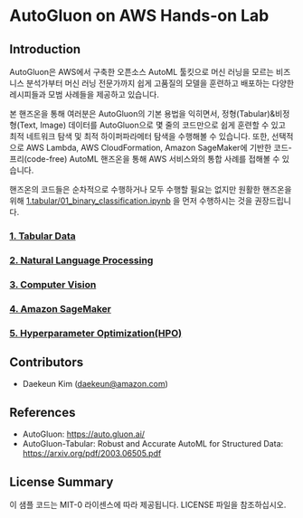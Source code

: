 # AutoGluon on AWS Hands-on Lab

## Introduction
    
AutoGluon은 AWS에서 구축한 오픈소스 AutoML 툴킷으로 머신 러닝을 모르는 비즈니스 분석가부터 머신 러닝 전문가까지 쉽게 고품질의 모델을 훈련하고 배포하는 다양한 레시피들과 모범 사례들을 제공하고 있습니다. 

본 핸즈온을 통해 여러분은 AutoGluon의 기본 용법을 익히면서, 정형(Tabular)&비정형(Text, Image) 데이터를 AutoGluon으로 몇 줄의 코드만으로 쉽게 훈련할 수 있고 최적 네트워크 탐색 및 최적 하이퍼파라메터 탐색을 수행해볼 수 있습니다.
또한, 선택적으로 AWS Lambda, AWS CloudFormation, Amazon SageMaker에 기반한 코드-프리(code-free) AutoML 핸즈온을 통해 AWS 서비스와의 통합 사례를 접해볼 수 있습니다.

핸즈온의 코드들은 순차적으로 수행하거나 모두 수행할 필요는 없지만 원활한 핸즈온을 위해 [1.tabular/01_binary_classification.ipynb](1.tabular/01_binary_classification.ipynb) 을 먼저 수행하시는 것을 권장드립니다. 

### [1. Tabular Data](1.tabular)

### [2. Natural Language Processing](2.nlp)

### [3. Computer Vision](3.cv)

### [4. Amazon SageMaker](4.sagemaker)

### [5. Hyperparameter Optimization(HPO)](5.hpo)

## Contributors
- Daekeun Kim (daekeun@amazon.com)

## References
- AutoGluon: https://auto.gluon.ai/
- AutoGluon-Tabular: Robust and Accurate AutoML for Structured Data: https://arxiv.org/pdf/2003.06505.pdf

## License Summary

이 샘플 코드는 MIT-0 라이센스에 따라 제공됩니다. LICENSE 파일을 참조하십시오.